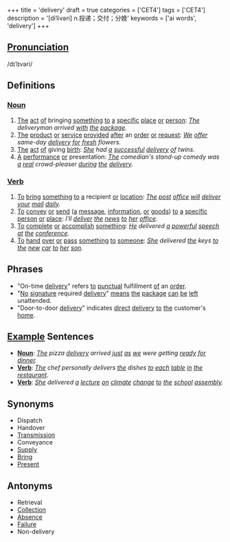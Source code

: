 +++
title = 'delivery'
draft = true
categories = ['CET4']
tags = ['CET4']
description = '[diˈlivəri] n.投递；交付；分娩'
keywords = ['ai words', 'delivery']
+++

## [Pronunciation](/post/pronunciation/)
/dɪˈlɪvəri/

## Definitions
### [Noun](/post/noun/)
1. [The](/post/the/) [act](/post/act/) [of](/post/of/) bringing [something](/post/something/) [to](/post/to/) [a](/post/a/) [specific](/post/specific/) [place](/post/place/) [or](/post/or/) [person](/post/person/): *[The](/post/the/) deliveryman arrived [with](/post/with/) [the](/post/the/) [package](/post/package/).*
2. [The](/post/the/) [product](/post/product/) [or](/post/or/) [service](/post/service/) [provided](/post/provided/) [after](/post/after/) an [order](/post/order/) [or](/post/or/) [request](/post/request/): *[We](/post/we/) [offer](/post/offer/) same-day [delivery](/post/delivery/) [for](/post/for/) [fresh](/post/fresh/) flowers.*
3. [The](/post/the/) [act](/post/act/) [of](/post/of/) giving [birth](/post/birth/): *[She](/post/she/) had [a](/post/a/) [successful](/post/successful/) [delivery](/post/delivery/) [of](/post/of/) twins.*
4. [A](/post/a/) [performance](/post/performance/) [or](/post/or/) presentation: *[The](/post/the/) comedian's stand-up comedy was [a](/post/a/) [real](/post/real/) crowd-pleaser [during](/post/during/) [the](/post/the/) [delivery](/post/delivery/).*

### [Verb](/post/verb/)
1. [To](/post/to/) [bring](/post/bring/) [something](/post/something/) [to](/post/to/) [a](/post/a/) recipient [or](/post/or/) [location](/post/location/): *[The](/post/the/) [post](/post/post/) [office](/post/office/) [will](/post/will/) [deliver](/post/deliver/) [your](/post/your/) [mail](/post/mail/) [daily](/post/daily/).*
2. [To](/post/to/) [convey](/post/convey/) [or](/post/or/) [send](/post/send/) ([a](/post/a/) [message](/post/message/), [information](/post/information/), [or](/post/or/) [goods](/post/goods/)) [to](/post/to/) [a](/post/a/) [specific](/post/specific/) [person](/post/person/) [or](/post/or/) [place](/post/place/): *I'll [deliver](/post/deliver/) [the](/post/the/) [news](/post/news/) [to](/post/to/) [her](/post/her/) [office](/post/office/).*
3. [To](/post/to/) [complete](/post/complete/) [or](/post/or/) [accomplish](/post/accomplish/) [something](/post/something/): *[He](/post/he/) delivered [a](/post/a/) [powerful](/post/powerful/) [speech](/post/speech/) [at](/post/at/) [the](/post/the/) [conference](/post/conference/).*
4. [To](/post/to/) [hand](/post/hand/) [over](/post/over/) [or](/post/or/) [pass](/post/pass/) [something](/post/something/) [to](/post/to/) [someone](/post/someone/): *[She](/post/she/) delivered [the](/post/the/) keys [to](/post/to/) [the](/post/the/) [new](/post/new/) [car](/post/car/) [to](/post/to/) [her](/post/her/) [son](/post/son/).*

## Phrases
- "On-time [delivery](/post/delivery/)" refers [to](/post/to/) [punctual](/post/punctual/) fulfillment [of](/post/of/) an [order](/post/order/).
- "[No](/post/no/) [signature](/post/signature/) required [delivery](/post/delivery/)" [means](/post/means/) [the](/post/the/) [package](/post/package/) [can](/post/can/) [be](/post/be/) [left](/post/left/) unattended.
- "Door-to-door [delivery](/post/delivery/)" indicates [direct](/post/direct/) [delivery](/post/delivery/) [to](/post/to/) [the](/post/the/) customer's [home](/post/home/).

## [Example](/post/example/) Sentences
- **[Noun](/post/noun/)**: *[The](/post/the/) pizza [delivery](/post/delivery/) arrived [just](/post/just/) [as](/post/as/) [we](/post/we/) were getting [ready](/post/ready/) [for](/post/for/) [dinner](/post/dinner/).*
- **[Verb](/post/verb/)**: *[The](/post/the/) chef personally delivers [the](/post/the/) dishes [to](/post/to/) [each](/post/each/) [table](/post/table/) [in](/post/in/) [the](/post/the/) [restaurant](/post/restaurant/).*
- **[Verb](/post/verb/)**: *[She](/post/she/) delivered [a](/post/a/) [lecture](/post/lecture/) [on](/post/on/) [climate](/post/climate/) [change](/post/change/) [to](/post/to/) [the](/post/the/) [school](/post/school/) [assembly](/post/assembly/).*

## Synonyms
- Dispatch
- Handover
- [Transmission](/post/transmission/)
- Conveyance
- [Supply](/post/supply/)
- [Bring](/post/bring/)
- [Present](/post/present/)

## Antonyms
- Retrieval
- [Collection](/post/collection/)
- [Absence](/post/absence/)
- [Failure](/post/failure/)
- Non-delivery
